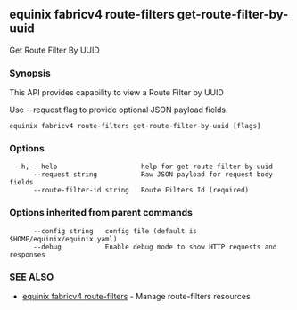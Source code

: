 ## equinix fabricv4 route-filters get-route-filter-by-uuid

Get Route Filter By UUID

### Synopsis

This API provides capability to view a Route Filter by UUID

Use --request flag to provide optional JSON payload fields.

```
equinix fabricv4 route-filters get-route-filter-by-uuid [flags]
```

### Options

```
  -h, --help                     help for get-route-filter-by-uuid
      --request string           Raw JSON payload for request body fields
      --route-filter-id string   Route Filters Id (required)
```

### Options inherited from parent commands

```
      --config string   config file (default is $HOME/equinix/equinix.yaml)
      --debug           Enable debug mode to show HTTP requests and responses
```

### SEE ALSO

* [equinix fabricv4 route-filters](equinix_fabricv4_route-filters.md)	 - Manage route-filters resources

